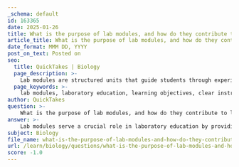 ```yaml
---
_schema: default
id: 163365
date: 2025-01-26
title: What is the purpose of lab modules, and how do they contribute to learning objectives?
article_title: What is the purpose of lab modules, and how do they contribute to learning objectives?
date_format: MMM DD, YYYY
post_on_text: Posted on
seo:
  title: QuickTakes | Biology
  page_description: >-
    Lab modules are structured units that guide students through experiments, enhancing learning objectives by providing clear goals, detailed procedures, data collection guidelines, and opportunities for critical analysis and hands-on experience.
  page_keywords: >-
    lab modules, laboratory education, learning objectives, clear instructions, data collection, post-lab analysis, hands-on experience, critical thinking, teamwork, scientific method
author: QuickTakes
question: >-
    What is the purpose of lab modules, and how do they contribute to learning objectives?
answer: >-
    Lab modules serve a crucial role in laboratory education by providing structured units of instruction that guide students through specific experiments or topics. Their primary purposes and contributions to learning objectives include:\n\n1. **Clear Objectives**: Each lab module outlines specific learning goals, helping students understand what they are expected to learn and achieve during the lab experience. This clarity aids in focusing their efforts and enhances learning outcomes.\n\n2. **Step-by-Step Procedures**: Lab modules provide detailed instructions for conducting experiments, which helps students follow a systematic approach. This structure is essential for ensuring that experiments are performed correctly and safely, thereby reinforcing the scientific method.\n\n3. **Data Collection Guidelines**: Modules include instructions on how to record observations and results, which is vital for developing students' skills in data collection and analysis. This practice is fundamental in scientific inquiry and helps students learn how to interpret and present their findings.\n\n4. **Post-Lab Questions**: By incorporating reflective questions, lab modules encourage students to analyze their results and think critically about the experiment. This reflection fosters deeper understanding and helps students connect theoretical concepts with practical applications.\n\n5. **Hands-On Experience**: Lab modules facilitate hands-on learning, allowing students to apply theoretical knowledge in practical contexts. This experiential learning enhances their understanding of course concepts and builds self-confidence as they successfully complete laboratory tasks.\n\n6. **Development of Critical Skills**: Through practical training in hypothesis testing, data collection, and analysis, lab modules promote the development of critical thinking and independent reasoning. They also encourage interpersonal skills such as teamwork and collaboration, which are essential in both academic and workplace settings.\n\n7. **Informal Learning Environment**: The structure of lab modules creates a relatively informal and collegial atmosphere, making it easier for students, especially those who are quieter or shy, to engage in learning activities and contribute to discussions.\n\nIn summary, lab modules are integral to the learning process in laboratory courses. They not only organize the educational experience but also enhance students' understanding of scientific principles, foster essential skills, and promote a collaborative learning environment.
subject: Biology
file_name: what-is-the-purpose-of-lab-modules-and-how-do-they-contribute-to-learning-objectives.md
url: /learn/biology/questions/what-is-the-purpose-of-lab-modules-and-how-do-they-contribute-to-learning-objectives
score: -1.0
---
```


&nbsp;